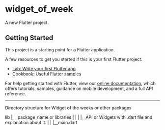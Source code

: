# widget_of_week

A new Flutter project.

## Getting Started

This project is a starting point for a Flutter application.

A few resources to get you started if this is your first Flutter project:

- [Lab: Write your first Flutter app](https://flutter.dev/docs/get-started/codelab)
- [Cookbook: Useful Flutter samples](https://flutter.dev/docs/cookbook)

For help getting started with Flutter, view our
[online documentation](https://flutter.dev/docs), which offers tutorials,
samples, guidance on mobile development, and a full API reference.



*****************
Directory structure for Widget of the weeks or other packages

lib
   |__ package_name or libraries
   |			  |
   |			  |__API or Widgets with .dart file and explanation about it.
   |
   |
   |__main.dart

